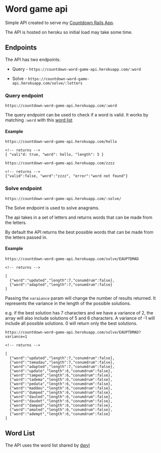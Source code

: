 # Word game api

Simple API created to serve my [Countdown Rails App](https://github.com/tsunghotang/countdown-word-game).

The API is hosted on heroku so initial load may take some time.

## Endpoints
The API has two endpoints:

* Query -
`https://countdown-word-game-api.herokuapp.com/:word`

* Solve - `https://countdown-word-game-api.herokuapp.com/solve/:letters`

### Query endpoint
`https://countdown-word-game-api.herokuapp.com/:word`

The query endpoint can be used to check if a word is valid. It works by matching `:word` with this [word list](#word-list)

#### Example
```
https://countdown-word-game-api.herokuapp.com/hello

<!-- returns -->
{ "vali"d: true, "word": hello, "length": 5 }
```
```
https://countdown-word-game-api.herokuapp.com/zzzz

<!-- returns -->
{"valid":false, "word":"zzzz", "error":"word not found"}
```

### Solve endpoint
`https://countdown-word-game-api.herokuapp.com/:solve/`

The Solve endpoint is used to solve anagrams.

The api takes in a set of letters and returns words that can be made from the letters.

By default the API returns the best possible words that can be made from the letters passed in.

#### Example
```
https://countdown-word-game-api.herokuapp.com/solve/EAUPTDMAD

<!-- returns -->

[
  {"word":"updated","length":7,"conumdrum":false},
  {"word":"adapted","length":7,"conumdrum":false}
]
```
Passing the `varaiance` param will change the number of results returned. It represents the variance in the length of the possible solutions.

e.g. if the best solution has 7 characters and we have a variance of 2, the array will also include solutions of 5 and 6 characters. A variance of -1 will include all possible solutions. 0 will return only the best solutions.
```
https://countdown-word-game-api.herokuapp.com/solve/EAUPTDMAD?variance=1

<!-- returns -->

[
  {"word":"updated","length":7,"conumdrum":false},
  {"word":"temadau","length":7,"conumdrum":false},
  {"word":"adapted","length":7,"conumdrum":false},
  {"word":"update","length":6,"conumdrum":false},
  {"word":"tamped","length":6,"conumdrum":false},
  {"word":"tadema","length":6,"conumdrum":false},
  {"word":"pedata","length":6,"conumdrum":false},
  {"word":"maddeu","length":6,"conumdrum":false},
  {"word":"dumped","length":6,"conumdrum":false},
  {"word":"dauted","length":6,"conumdrum":false},
  {"word":"daudet","length":6,"conumdrum":false},
  {"word":"damped","length":6,"conumdrum":false},
  {"word":"amated","length":6,"conumdrum":false},
  {"word":"adempt","length":6,"conumdrum":false}
]
```

## Word List
The API uses the word list shared by [dwyl](https://github.com/dwyl/english-words)
